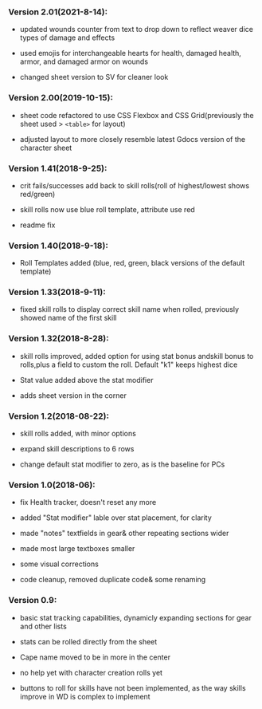 ### Version 2.01(2021-8-14):

- updated wounds counter from text to drop down to reflect weaver dice types of damage and effects

- used emojis for interchangeable hearts for health, damaged health, armor, and damaged armor on wounds

- changed sheet version to SV for cleaner look

### Version 2.00(2019-10-15):

- sheet code refactored to use CSS Flexbox and CSS Grid(previously the sheet used >
`<table>` for layout)

- adjusted layout to more closely resemble latest Gdocs version of the character sheet

### Version 1.41(2018-9-25):

- crit fails/successes add back to skill rolls(roll of highest/lowest shows red/green)

- skill rolls now use blue roll template, attribute use red

- readme fix

### Version 1.40(2018-9-18):

- Roll Templates added (blue, red, green, black versions of the default template)

### Version 1.33(2018-9-11):

- fixed skill rolls to display correct skill name when rolled, previously showed name of the first skill 


### Version 1.32(2018-8-28):

- skill rolls improved, added option for using stat bonus andskill bonus to rolls,plus a field to custom the roll. Default "k1" keeps highest dice

- Stat value added above the stat modifier

- adds sheet version in the corner


### Version 1.2(2018-08-22):

- skill rolls added, with minor options

- expand skill descriptions to 6 rows

- change default stat modifier to zero, as is the baseline for PCs

### Version 1.0(2018-06):

- fix Health tracker, doesn't reset any more

- added "Stat modifier" lable over stat placement, for clarity

- made "notes" textfields in gear& other repeating sections wider

- made most large textboxes smaller

- some visual corrections

- code cleanup, removed duplicate code& some renaming

### Version 0.9:

- basic stat tracking capabilities, dynamicly expanding sections for gear and other lists

- stats can be rolled directly from the sheet

- Cape name moved to be in more in the center

- no help yet with character creation rolls yet

- buttons to roll for skills have not been implemented, as the way skills improve in WD is complex to implement